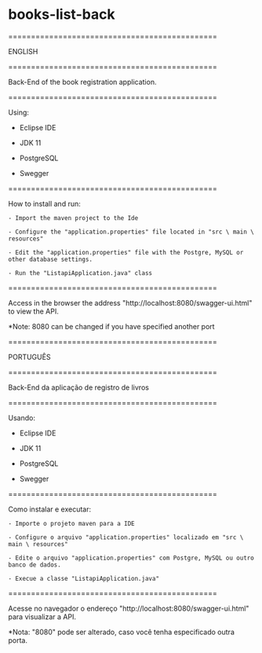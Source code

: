 # books-list-back
==============================================

ENGLISH

==============================================

Back-End of the book registration application.

==============================================

Using:

  - Eclipse IDE
  
  - JDK 11
  
  - PostgreSQL
  
  - Swegger
  
  ==============================================
  
  How to install and run:
  
    - Import the maven project to the Ide
    
    - Configure the "application.properties" file located in "src \ main \ resources"
    
    - Edit the "application.properties" file with the Postgre, MySQL or other database settings.
    
    - Run the "ListapiApplication.java" class
    
==============================================

Access in the browser the address "http://localhost:8080/swagger-ui.html" to view the API.

  *Note: 8080 can be changed if you have specified another port
  
  
==============================================

PORTUGUÊS

==============================================

 Back-End da aplicação de registro de livros
 
==============================================

Usando:

  - Eclipse IDE
  
  - JDK 11
  
  - PostgreSQL
  
  - Swegger
  
==============================================

  Como instalar e executar:
  
    - Importe o projeto maven para a IDE
    
    - Configure o arquivo "application.properties" localizado em "src \ main \ resources"
    
    - Edite o arquivo "application.properties" com Postgre, MySQL ou outro banco de dados.
    
    - Execue a classe "ListapiApplication.java"
    
    
==============================================

Acesse no navegador o endereço "http://localhost:8080/swagger-ui.html" para visualizar a API.

  *Nota: "8080" pode ser alterado, caso você tenha especificado outra porta.
  
